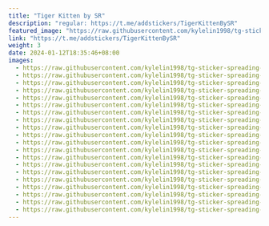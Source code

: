 ```yaml
---
title: "Tiger Kitten by SR"
description: "regular: https://t.me/addstickers/TigerKittenBySR"
featured_image: "https://raw.githubusercontent.com/kylelin1998/tg-sticker-spreading-worldwide-images/main/img/df81aed9-f816-477b-b6db-5e305c08dc8e.jpg"
link: "https://t.me/addstickers/TigerKittenBySR"
weight: 3
date: 2024-01-12T18:35:46+08:00
images:
  - https://raw.githubusercontent.com/kylelin1998/tg-sticker-spreading-worldwide-images/main/img/df81aed9-f816-477b-b6db-5e305c08dc8e.jpg
  - https://raw.githubusercontent.com/kylelin1998/tg-sticker-spreading-worldwide-images/main/img/14da63a2-c17f-4c95-8350-39b5f50e9508.jpg
  - https://raw.githubusercontent.com/kylelin1998/tg-sticker-spreading-worldwide-images/main/img/4aad23bd-d21f-4a1b-83e8-f8d50b530ead.jpg
  - https://raw.githubusercontent.com/kylelin1998/tg-sticker-spreading-worldwide-images/main/img/1641658a-ded3-489d-93de-b4333a81c301.jpg
  - https://raw.githubusercontent.com/kylelin1998/tg-sticker-spreading-worldwide-images/main/img/716f7c3a-c935-43ad-b092-aa19695b6dd6.jpg
  - https://raw.githubusercontent.com/kylelin1998/tg-sticker-spreading-worldwide-images/main/img/8b56331e-2f2b-4023-a664-bfe464219a75.jpg
  - https://raw.githubusercontent.com/kylelin1998/tg-sticker-spreading-worldwide-images/main/img/205968f1-fdf8-4aab-b4aa-3ee8af65daf0.jpg
  - https://raw.githubusercontent.com/kylelin1998/tg-sticker-spreading-worldwide-images/main/img/00ddc96f-1e85-48b8-9622-bedb954efdfb.jpg
  - https://raw.githubusercontent.com/kylelin1998/tg-sticker-spreading-worldwide-images/main/img/e983fb2a-4c5c-4092-96f6-b88f8f649b4d.jpg
  - https://raw.githubusercontent.com/kylelin1998/tg-sticker-spreading-worldwide-images/main/img/01d0114d-afb1-4efb-a07e-3daf11aacff8.jpg
  - https://raw.githubusercontent.com/kylelin1998/tg-sticker-spreading-worldwide-images/main/img/2f3c45bb-5e91-4ba4-ba4e-db364fdacd0c.jpg
  - https://raw.githubusercontent.com/kylelin1998/tg-sticker-spreading-worldwide-images/main/img/46cd14bc-b979-49b5-a2bc-b1895db06a65.jpg
  - https://raw.githubusercontent.com/kylelin1998/tg-sticker-spreading-worldwide-images/main/img/92a309e0-1014-4b97-b5cd-50c491c35507.jpg
  - https://raw.githubusercontent.com/kylelin1998/tg-sticker-spreading-worldwide-images/main/img/7c9facfe-193e-4e49-81c1-72f7825a9eb6.jpg
  - https://raw.githubusercontent.com/kylelin1998/tg-sticker-spreading-worldwide-images/main/img/89b45a94-57bd-4e9e-a801-27e2d432bac7.jpg
  - https://raw.githubusercontent.com/kylelin1998/tg-sticker-spreading-worldwide-images/main/img/5e793c70-f78b-4e2f-8862-bf86abd30697.jpg
  - https://raw.githubusercontent.com/kylelin1998/tg-sticker-spreading-worldwide-images/main/img/e6639e67-ef18-46d4-bafc-07270507eddd.jpg
  - https://raw.githubusercontent.com/kylelin1998/tg-sticker-spreading-worldwide-images/main/img/76f8a336-eb16-40e1-b298-861bb699b935.jpg
  - https://raw.githubusercontent.com/kylelin1998/tg-sticker-spreading-worldwide-images/main/img/98f48c30-f65e-4be5-96d0-5ecd250c21ec.jpg
  - https://raw.githubusercontent.com/kylelin1998/tg-sticker-spreading-worldwide-images/main/img/be374bff-4fe6-48e3-924b-67289dbc2acf.jpg
---
```

